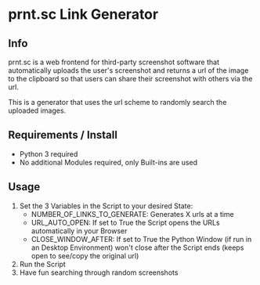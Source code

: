 # prnt.sc Link Generator

## Info
prnt.sc is a web frontend for third-party screenshot software that automatically uploads the user's screenshot and returns a url of the image to the clipboard
so that users can share their screenshot with others via the url.

This is a generator that uses the url scheme to randomly search the uploaded images.

## Requirements / Install
- Python 3 required
- No additional Modules required, only Built-ins are used

## Usage
1. Set the 3 Variables in the Script to your desired State:
   - NUMBER_OF_LINKS_TO_GENERATE: Generates X urls at a time
   - URL_AUTO_OPEN: If set to True the Script opens the URLs automatically in your Browser
   - CLOSE_WINDOW_AFTER: If set to True the Python Window (if run in an Desktop Environment) won't close after the Script ends (keeps open to see/copy the original url)
2. Run the Script
3. Have fun searching through random screenshots